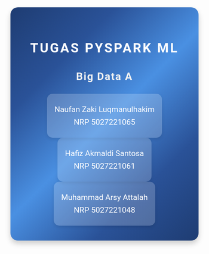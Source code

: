 <link href="https://fonts.googleapis.com/css2?family=Roboto:wght@400;700&display=swap" rel="stylesheet">

<div style="background: linear-gradient(135deg, #1e3c72 0%, #2a5298 25%, #4a90e2 50%, #2a5298 75%, #1e3c72 100%); padding: 40px; border-radius: 20px; text-align: center; box-shadow: 0px 8px 15px rgba(0, 0, 0, 0.2); font-family: 'Roboto', sans-serif;">
    <h1 style="color: white; letter-spacing: 4px; text-transform: uppercase; font-size: 2.5em; margin-bottom: 20px;">Tugas Pyspark ML</h1>
    <h2 style="color: #f1f1f1; letter-spacing: 2px; font-size: 2em; margin-bottom: 30px;">Big Data A</h2>
    <div style="background: rgba(255, 255, 255, 0.2); padding: 20px; border-radius: 15px; display: inline-block; box-shadow: 0px 4px 8px rgba(0, 0, 0, 0.1);">
        <p style="color: #ffffff; font-size: 1.5em; margin: 10px 0;">Naufan Zaki Luqmanulhakim</p>
        <p style="color: #ffffff; font-size: 1.5em; margin: 10px 0;">NRP 5027221065</p>
    </div>
  <div style="background: rgba(255, 255, 255, 0.2); padding: 20px; border-radius: 15px; display: inline-block; box-shadow: 0px 4px 8px rgba(0, 0, 0, 0.1);">
        <p style="color: #ffffff; font-size: 1.5em; margin: 10px 0;">Hafiz Akmaldi Santosa</p>
        <p style="color: #ffffff; font-size: 1.5em; margin: 10px 0;">NRP 5027221061</p>
    </div>
  <div style="background: rgba(255, 255, 255, 0.2); padding: 20px; border-radius: 15px; display: inline-block; box-shadow: 0px 4px 8px rgba(0, 0, 0, 0.1);">
        <p style="color: #ffffff; font-size: 1.5em; margin: 10px 0;">Muhammad Arsy Attalah</p>
        <p style="color: #ffffff; font-size: 1.5em; margin: 10px 0;">NRP 5027221048</p>
    </div>
</div>
